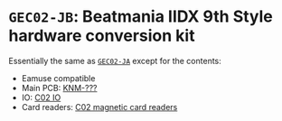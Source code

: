 # `GEC02-JB`: Beatmania IIDX 9th Style hardware conversion kit

Essentially the same as [`GEC02-JA`](GEC02-JA.md) except for the contents:

* Eamuse compatible
* Main PCB: [KNM-???](../boards.md#knm-???)
* IO: [C02 IO](../io.md#c02-io)
* Card readers: [C02 magnetic card readers](../io.md#c02-magnetic-card-readers)
